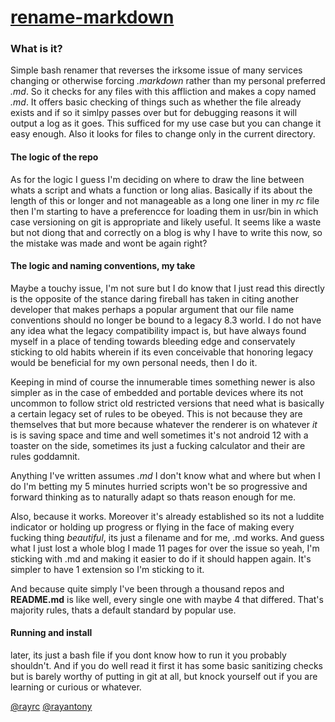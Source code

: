 [rename-markdown](#)
===

### What is it?
Simple bash renamer that reverses the irksome issue of many services changing or otherwise forcing *.markdown* rather than my personal preferred *.md*. So it checks for any files with this affliction and makes a copy named *.md*. It offers basic checking of things such as whether the file already exists and if so it simlpy passes over but for debugging reasons it will output a log as it goes. This sufficed for my use case but you can change it easy enough. Also it looks for files to change only in the current directory. 


#### The logic of the repo
As for the logic I guess I'm deciding on where to draw the line between whats a script and whats a function or long alias. Basically if its about the length of this or longer and not manageable as a long one liner in my *rc* file then I'm starting to have a preferencce for loading them in usr/bin in which case versioning on git is appropriate and likely useful. It seems like a waste but not diong that and correctly on a blog is why I have to write this now, so the mistake was made and wont be again right? 

#### The logic and naming conventions, my take
Maybe a touchy issue, I'm not sure but I do know that I just read this directly is the opposite of the stance daring fireball has taken in citing another developer that makes perhaps a popular argument that our file name conventions should no longer be bound to a legacy 8.3 world. I do not have any idea what the legacy compatibility impact is, but have always found myself in a place of tending towards bleeding edge and conservately sticking to old habits wherein if its even conceivable that honoring legacy would be beneficial for my own personal needs, then I do it. 

Keeping in mind of course the innumerable times something newer is also simpler as in the case of embedded and portable devices where its not uncommon to follow strict old restricted versions that need what is basically a certain legacy set of rules to be obeyed. This is not because they are themselves that but more because whatever the renderer is on whatever *it* is is saving space and time and well sometimes it's not android 12 with a toaster on the side, sometimes its just a fucking calculator and their are rules goddamnit. 

Anything I've written assumes *.md* I don't know what and where but when I do I'm betting my 5 minutes hurried scripts won't be so progressive and forward thinking as to naturally adapt so thats reason enough for me. 

Also, because it works. Moreover it's already established so its not a luddite indicator or holding up progress or flying in the face of making every fucking thing *beautiful*, its just a filename and for me, .md works. And guess what I just lost a whole blog I made 11 pages for over the issue so yeah, I'm sticking with .md and making it easier to do if it should happen again. It's simpler to have 1 extension so I'm sticking to it.

And because quite simply I've been through a thousand repos and **README.md** is like well, every single one with maybe 4 that differed. That's majority rules, thats a default standard by popular use.

#### Running and install 
later, its just a bash file if you dont know how to run it you probably shouldn't. And if you do well read it first it has some basic sanitizing checks but is barely worthy of putting in git at all, but knock yourself out if you are learning or curious or whatever.


[@rayrc]() [@rayantony]()
